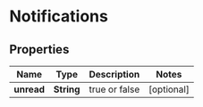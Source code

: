 # Notifications

## Properties
Name | Type | Description | Notes
------------ | ------------- | ------------- | -------------
**unread** | **String** |  true or false |  [optional]
